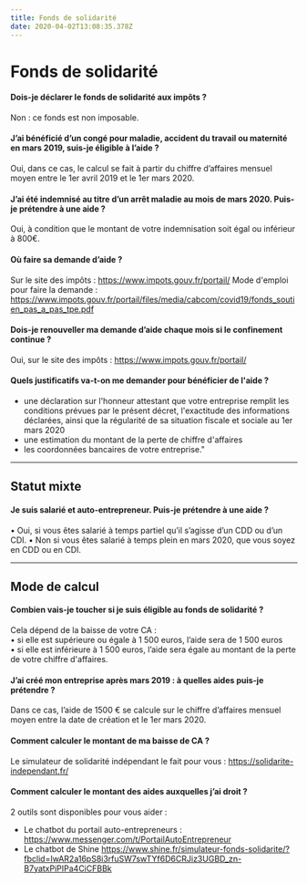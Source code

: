 ```yaml
---
title: Fonds de solidarité
date: 2020-04-02T13:08:35.378Z
---
```

# Fonds de solidarité

#### Dois-je déclarer le fonds de solidarité aux impôts ?

Non : ce fonds est non imposable.

#### J’ai bénéficié d’un congé pour maladie, accident du travail ou maternité en mars 2019, suis-je éligible à l’aide ?

Oui, dans ce cas, le calcul se fait à partir du chiffre d’affaires mensuel moyen entre le 1er avril 2019 et le 1er mars 2020.

#### J’ai été indemnisé au titre d’un arrêt maladie au mois de mars 2020. Puis-je prétendre à une aide ?

Oui, à condition que le montant de votre indemnisation soit égal ou inférieur à 800€.

#### Où faire sa demande d’aide ?

Sur le site des impôts : https://www.impots.gouv.fr/portail/ Mode d'emploi pour faire la demande : https://www.impots.gouv.fr/portail/files/media/cabcom/covid19/fonds_soutien_pas_a_pas_tpe.pdf

#### Dois-je renouveller ma demande d’aide chaque mois si le confinement continue ?

Oui, sur le site des impôts : https://www.impots.gouv.fr/portail/

#### Quels justificatifs va-t-on me demander pour bénéficier de l'aide ?

* une déclaration sur l'honneur attestant que votre entreprise remplit les conditions prévues par le présent décret, l'exactitude des informations déclarées, ainsi que la régularité de sa situation fiscale et sociale au 1er mars 2020 
* une estimation du montant de la perte de chiffre d'affaires 
* les coordonnées bancaires de votre entreprise."

- - -

## Statut mixte

#### Je suis salarié et auto-entrepreneur. Puis-je prétendre à une aide ?

• Oui, si vous êtes salarié à temps partiel qu’il s’agisse d’un CDD ou d’un CDI.  • Non si vous êtes salarié à temps plein en mars 2020, que vous soyez en CDD ou en CDI.

- - -

## Mode de calcul

#### Combien vais-je toucher si je suis éligible au fonds de solidarité ?

Cela dépend de la baisse de votre CA :\
• si elle est supérieure ou égale à 1 500 euros, l’aide sera de 1 500 euros\
• si elle est inférieure à 1 500 euros, l’aide sera égale au montant de la perte de votre chiffre d'affaires.

#### J’ai créé mon entreprise après mars 2019 : à quelles aides puis-je prétendre ?

Dans ce cas, l’aide de 1500 € se calcule sur le chiffre d’affaires mensuel moyen entre la date de création et le 1er mars 2020.

#### Comment calculer le montant de ma baisse de CA ?

Le simulateur de solidarité indépendant le fait pour vous :  https://solidarite-independant.fr/

#### Comment calculer le montant des aides auxquelles j’ai droit ?

2 outils sont disponibles pour vous aider : 

* Le chatbot du portail auto-entrepreneurs : https://www.messenger.com/t/PortailAutoEntrepreneur
* Le chatbot de Shine https://www.shine.fr/simulateur-fonds-solidarite/?fbclid=IwAR2a16pS8i3rfuSW7swTYf6D6CRJiz3UGBD_zn-B7yatxPiPIPa4CiCFBBk